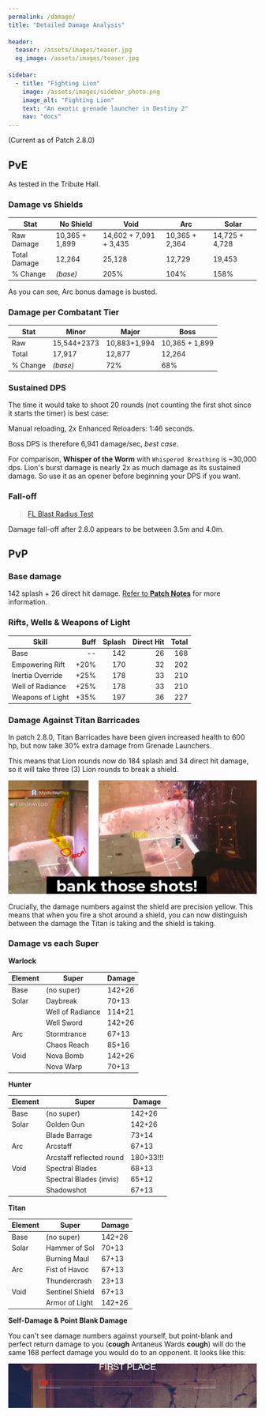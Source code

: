 ```yaml
---
permalink: /damage/
title: "Detailed Damage Analysis"

header:
  teaser: /assets/images/teaser.jpg
  og_image: /assets/images/teaser.jpg

sidebar:
  - title: "Fighting Lion"
    image: /assets/images/sidebar_photo.png
    image_alt: "Fighting Lion"
    text: "An exotic grenade launcher in Destiny 2"
    nav: "docs"
---
```


(Current as of Patch 2.8.0)

## PvE

As tested in the Tribute Hall.

### Damage vs Shields

|Stat       	|No Shield  	| Void        | Arc   	| Solar   	|
|---	        |---	        |---	       |---	|---	|
|Raw Damage	  | 10,365 + 1,899  	| 14,602 + 7,091 + 3,435  	| 10,365 + 2,364  	| 14,725 + 4,728   	|
|Total Damage |12,264   	| 25,128  	| 12,729   	| 19,453   	|
|% Change   	| _(base)_  	| 205%  	| 104%   	| 158%   	|

As you can see, Arc bonus damage is busted.

### Damage per Combatant Tier

| Stat  	| Minor  	| Major  	| Boss   	|
|---	|---	|---	|---	|
| Raw  	| 15,544+2373   	|10,883+1,994   	| 10,365 + 1,899  	|
| Total  	|17,917   	|12,877   	| 12,264    	|
| % Change  	| _(base)_  	| 72%  	| 68%  	|

### Sustained DPS

The time it would take to shoot 20 rounds (not counting the first shot since it starts the timer) is best case:

Manual reloading, 2x Enhanced Reloaders: 1:46 seconds.

Boss DPS is therefore 6,941 damage/sec, _best case_.

For comparison, **Whisper of the Worm** with `Whispered Breathing` is ~30,000 dps. Lion's burst damage is nearly 2x as much damage as its sustained damage. So use it as an opener before beginning your DPS if you want.

### Fall-off

<blockquote class="imgur-embed-pub" lang="en" data-id="a/qVmdIkF"><a href="//imgur.com/a/qVmdIkF">FL Blast Radius Test</a></blockquote><script async src="//s.imgur.com/min/embed.js" charset="utf-8"></script>

Damage fall-off after 2.8.0 appears to be between 3.5m and 4.0m.

## PvP

### Base damage

142 splash + 26 direct hit damage. [Refer to **Patch Notes**](https://www.fightinglion.club/patch_notes/) for more information.

### Rifts, Wells & Weapons of Light

| Skill            	| Buff 	| Splash 	| Direct Hit 	| Total 	|
|------------------	|------:	|--------:	|------------:	|-------:	|
| Base             	| --   	| 142    	| 26         	| 168   	|
| Empowering Rift  	| +20% 	| 170    	| 32         	| 202   	|
| Inertia Override	| +25% 	| 178   	| 33         	| 210   	|
| Well of Radiance 	| +25% 	| 178   	| 33         	| 210   	|
| Weapons of Light 	| +35% 	| 197    	| 36         	| 227   	|

### Damage Against Titan Barricades

In patch 2.8.0, Titan Barricades have been given increased health to 600 hp, but now take 30% extra damage from Grenade Launchers.

This means that Lion rounds now do 184 splash and 34 direct hit damage, so it will take three (3) Lion rounds to break a shield.

![dead barricades](/assets/images/dead_barricade.png)

Crucially, the damage numbers against the shield are precision yellow. This means that when you fire a shot around a shield, you can now distinguish between the damage the Titan is taking and the shield is taking.

### Damage vs each Super

**Warlock**

|  Element 	| Super           	| Damage 	|
|----------	|-----------------	|--------	|
| Base    	| (no super)       	| 142+26 	|
| Solar    	| Daybreak        	| 70+13  	|
|          	| Well of Radiance 	| 114+21 	|
|          	| Well Sword       	| 142+26 	|
| Arc      	| Stormtrance      	| 67+13  	|
|          	| Chaos Reach      	| 85+16  	|
| Void     	| Nova Bomb        	| 142+26 	|
|          	| Nova Warp       	| 70+13  	|

**Hunter**

|  Element 	| Super                   	| Damage 	|
|----------	|--------------------------	|--------	|
| Base   	  | (no super)               	| 142+26 	|
| Solar    	| Golden Gun               	| 142+26 	|
|          	| Blade Barrage           	| 73+14  	|
| Arc      	| Arcstaff                	| 67+13  	|
|          	| Arcstaff reflected round 	| 180+33!!! 	|
| Void     	| Spectral Blades         	| 68+13  	|
|          	| Spectral Blades (invis) 	| 65+12  	|
|          	| Shadowshot              	| 67+13  	|

**Titan**

|  Element 	| Super          	| Damage 	|
|----------	|----------------	|--------	|
| Base    	| (no super)    	| 142+26 	|
| Solar    	| Hammer of Sol 	| 70+13  	|
|          	| Burning Maul   	| 67+13  	|
| Arc      	| Fist of Havoc  	| 67+13  	|
|          	| Thundercrash   	| 23+13  	|
| Void     	| Sentinel Shield	| 67+13  	|
|          	| Armor of Light 	| 142+26 	|


**Self-Damage & Point Blank Damage**

You can't see damage numbers against yourself, but point-blank and perfect return damage to you (**cough** Antaneus Wards **cough**) will do the same 168 perfect damage you would do to an opponent. It looks like this:

![self-damage](/assets/images/self_damage.png)
